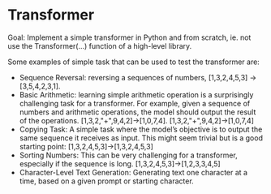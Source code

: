 # Transformer
Goal: Implement a simple transformer in Python and from scratch, ie. not use the Transformer(...) function of a high-level library.

Some examples of simple task that can be used to test the transformer are:

* Sequence Reversal: reversing a sequences of numbers, [1,3,2,4,5,3] -> [3,5,4,2,3,1].
* Basic Arithmetic: learning simple arithmetic operation is a surprisingly challenging task for a transformer. For example, given a sequence of numbers and arithmetic operations, the model should output the result of the operations. [1,3,2,"+",9,4,2]->[1,0,7,4]. [1,3,2,"+",9,4,2]->[1,0,7,4]
* Copying Task: A simple task where the model’s objective is to output the same sequence it receives as input. This might seem trivial but is a good starting point: [1,3,2,4,5,3]->[1,3,2,4,5,3]
* Sorting Numbers: This can be very challenging for a transformer, especially if the sequence is long. [1,3,2,4,5,3]->[1,2,3,3,4,5]
* Character-Level Text Generation: Generating text one character at a time, based on a given prompt or starting character.
